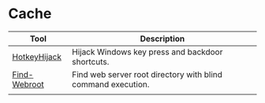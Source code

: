 # Cache

| Tool | Description | 
|------|-------------|
| [HotkeyHijack](https://github.com/huntrpro/Cache/blob/main/Attacker/scripts/HotkeyHijack.ps1) | Hijack Windows key press and backdoor shortcuts. |
| [Find-Webroot](https://github.com/huntrpro/Cache/blob/main/Attacker/scripts/Find-Webroot.ps1) | Find web server root directory with blind command execution. |
|    |   |
